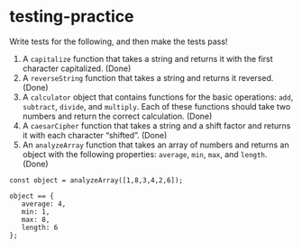 # testing-practice
Write tests for the following, and then make the tests pass!
1. A `capitalize` function that takes a string and returns it with the first character capitalized. (Done)
2. A `reverseString` function that takes a string and returns it reversed. (Done)
3. A `calculator` object that contains functions for the basic operations: `add`, `subtract`, `divide`, and `multiply`. Each of these functions should take two numbers and return the correct calculation. (Done)
4. A `caesarCipher` function that takes a string and a shift factor and returns it with each character “shifted”. (Done)
5. An `analyzeArray` function that takes an array of numbers and returns an object with the following properties: `average`, `min`, `max`, and `length`. (Done)
```
const object = analyzeArray([1,8,3,4,2,6]);

object == {
   average: 4,
   min: 1,
   max: 8,
   length: 6
};
```
